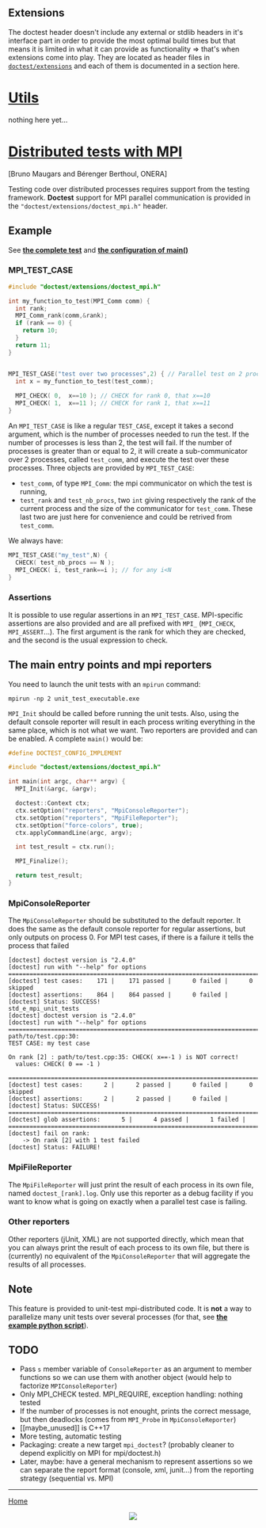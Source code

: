 ## Extensions

The doctest header doesn't include any external or stdlib headers in it's interface part in order to provide the most optimal build times but that means it is limited in what it can provide as functionality => that's when extensions come into play. They are located as header files in [`doctest/extensions`](../../doctest/extensions) and each of them is documented in a section here.

# [Utils](../../doctest/extensions/doctest_util.h)

nothing here yet...

# [Distributed tests with MPI](../../doctest/extensions/doctest_mpi.h)

[Bruno Maugars and Bérenger Berthoul, ONERA]

Testing code over distributed processes requires support from the testing framework. **Doctest** support for MPI parallel communication is provided in the ```"doctest/extensions/doctest_mpi.h"``` header.

## Example

See [**the complete test**](../../examples/mpi/mpi.cpp) and [**the configuration of main()**](../../examples/mpi/main.cpp)

### MPI_TEST_CASE

```c++
#include "doctest/extensions/doctest_mpi.h"

int my_function_to_test(MPI_Comm comm) {
  int rank;
  MPI_Comm_rank(comm,&rank);
  if (rank == 0) {
    return 10;
  }
  return 11;
}


MPI_TEST_CASE("test over two processes",2) { // Parallel test on 2 processes
  int x = my_function_to_test(test_comm);
  
  MPI_CHECK( 0,  x==10 ); // CHECK for rank 0, that x==10
  MPI_CHECK( 1,  x==11 ); // CHECK for rank 1, that x==11
}
```

An ```MPI_TEST_CASE``` is like a regular ```TEST_CASE```, except it takes a second argument, which is the number of processes needed to run the test.  If the number of processes is less than 2, the test will fail. If the number of processes is greater than or equal to 2, it will create a sub-communicator over 2 processes, called ```test_comm```, and execute the test over these processes. Three objects are provided by ```MPI_TEST_CASE```: 
 * ```test_comm```, of type ```MPI_Comm```: the mpi communicator on which the test is running,
 * ```test_rank``` and ```test_nb_procs```, two ```int``` giving respectively the rank of the current process and the size of the communicator for ```test_comm```. These last two are just here for convenience and could be retrived from ```test_comm```.
 
We always have:

```c++
MPI_TEST_CASE("my_test",N) {
  CHECK( test_nb_procs == N );
  MPI_CHECK( i, test_rank==i ); // for any i<N
}
```

### Assertions
It is possible to use regular assertions in an ```MPI_TEST_CASE```. MPI-specific assertions are also provided and are all prefixed with ```MPI_``` (```MPI_CHECK```, ```MPI_ASSERT```...). The first argument is the rank for which they are checked, and the second is the usual expression to check.

## The main entry points and mpi reporters

You need to launch the unit tests with an ```mpirun``` command:
```
mpirun -np 2 unit_test_executable.exe
```

```MPI_Init``` should be called before running the unit tests. Also, using the default console reporter will result in each process writing everything in the same place, which is not what we want. Two reporters are provided and can be enabled. A complete ```main()``` would be:


```c++
#define DOCTEST_CONFIG_IMPLEMENT

#include "doctest/extensions/doctest_mpi.h"

int main(int argc, char** argv) {
  MPI_Init(&argc, &argv);

  doctest::Context ctx;
  ctx.setOption("reporters", "MpiConsoleReporter");
  ctx.setOption("reporters", "MpiFileReporter");
  ctx.setOption("force-colors", true);
  ctx.applyCommandLine(argc, argv);

  int test_result = ctx.run();

  MPI_Finalize();

  return test_result;
}
```

### MpiConsoleReporter

The ```MpiConsoleReporter``` should be substituted to the default reporter. It does the same as the default console reporter for regular assertions, but only outputs on process 0. For MPI test cases, if there is a failure it tells the process that failed

```
[doctest] doctest version is "2.4.0"
[doctest] run with "--help" for options
===============================================================================
[doctest] test cases:    171 |    171 passed |      0 failed |      0 skipped
[doctest] assertions:    864 |    864 passed |      0 failed |
[doctest] Status: SUCCESS!
std_e_mpi_unit_tests
[doctest] doctest version is "2.4.0"
[doctest] run with "--help" for options
===============================================================================
path/to/test.cpp:30:
TEST CASE: my test case 

On rank [2] : path/to/test.cpp:35: CHECK( x==-1 ) is NOT correct!
  values: CHECK( 0 == -1 )

===============================================================================
[doctest] test cases:      2 |      2 passed |      0 failed |      0 skipped
[doctest] assertions:      2 |      2 passed |      0 failed |
[doctest] Status: SUCCESS!
===============================================================================
[doctest] glob assertions:      5 |      4 passed |      1 failed |
===============================================================================
[doctest] fail on rank:     
    -> On rank [2] with 1 test failed
[doctest] Status: FAILURE!
```

### MpiFileReporter
The ```MpiFileReporter``` will just print the result of each process in its own file, named ```doctest_[rank].log```. Only use this reporter as a debug facility if you want to know what is going on exactly when a parallel test case is failing.

### Other reporters
Other reporters (jUnit, XML) are not supported directly, which mean that you can always print the result of each process to its own file, but there is (currently) no equivalent of the ```MpiConsoleReporter``` that will aggregate the results of all processes.


## Note

This feature is provided to unit-test mpi-distributed code. It is **not** a way to parallelize many unit tests over several processes (for that, see [**the example python script**](../../examples/range_based_execution.py)).

## TODO

 * Pass ```s``` member variable of ```ConsoleReporter``` as an argument to member functions so we can use them with another object (would help to factorize ```MPIConsoleReporter```)
 * Only MPI_CHECK tested. MPI_REQUIRE, exception handling: nothing tested
 * If the number of processes is not enought, prints the correct message, but then deadlocks (comes from ```MPI_Probe``` in ```MpiConsoleReporter```)
 * [[maybe_unused]] is C++17
 * More testing, automatic testing
 * Packaging: create a new target ```mpi_doctest```? (probably cleaner to depend explicitly on MPI for mpi/doctest.h)
 * Later, maybe: have a general mechanism to represent assertions so we can separate the report format (console, xml, junit...) from the reporting strategy (sequential vs. MPI)

---------------

[Home](readme.md#reference)

<p align="center"><img src="../../scripts/data/logo/icon_2.svg"></p>
